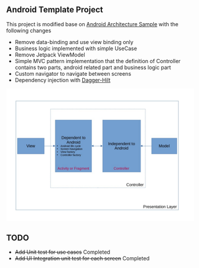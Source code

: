 Android Template Project
---
This project is modified base on [Android Architecture Sample](https://github.com/android/architecture-samples/) with the following changes
* Remove data-binding and use view binding only
* Business logic implemented with simple UseCase
* Remove Jetpack ViewModel
* Simple MVC pattern implementation that the definition of Controller contains two parts, android related part and business logic part
* Custom navigator to navigate between screens
* Dependency injection with [Dagger-Hilt](https://github.com/google/dagger/)

![MVC structure](MVC.jpg)

TODO
---
* ~~Add Unit test for use cases~~ Completed
* ~~Add UI Integration unit test for each screen~~ Completed